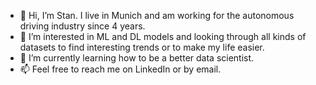 - 👋 Hi, I’m Stan. I live in Munich and am working for the autonomous driving industry since 4 years.  
- 👀 I’m interested in ML and DL models and looking through all kinds of datasets to find interesting trends or to make my life easier.
- 🌱 I’m currently learning how to be a better data scientist. 
- 📫 Feel free to reach me on LinkedIn or by email. 

<!---
shristov1/shristov1 is a ✨ special ✨ repository because its `README.md` (this file) appears on your GitHub profile.
You can click the Preview link to take a look at your changes.
--->
